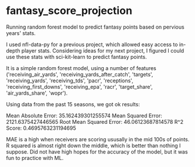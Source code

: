 # fantasy_score_projection
Running random forest model to predict fantasy points based on pervious years' stats.

I used nfl-data-py for a previous project, which allowed easy access to in-depth player stats.
Considering ideas for my next project, I figured I could use these stats with sci-kit-learn to predict fantasy points.

It is a simple random forest model, using a number of features ('receiving_air_yards', 'receiving_yards_after_catch', 'targets', 'receiving_yards', 'receiving_tds',
            'pacr', 'receptions', 'receiving_first_downs', 'receiving_epa',
            'racr', 'target_share', 'air_yards_share', 'wopr').

Using data from the past 15 seasons, we got ok results:

Mean Absolute Error: 35.162439301255574
Mean Squared Error: 2121.6375427446565
Root Mean Squared Error: 46.06123687814578
R^2 Score: 0.4695763231194695

MAE is a high when receivers are scoring ususally in the mid 100s of points.
R squared is almost right down the middle, which is better than nothing I suppose. 
Did not have high hopes for the accuracy of the model, but it was fun to practice with ML.

